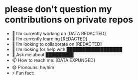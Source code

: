 # please don't question my contributions on private repos

- 🔭 I’m currently working on [DATA REDACTED]
- 🌱 I’m currently learning [REDACTED]
- 👯 I’m looking to collaborate on [REDACTED]
- 🤔 I’m looking for help with ██████████████████
- 💬 Ask me about █████████
- 📫 How to reach me: [DATA EXPUNGED]
- 😄 Pronouns: he/him
- ⚡ Fun fact: 
